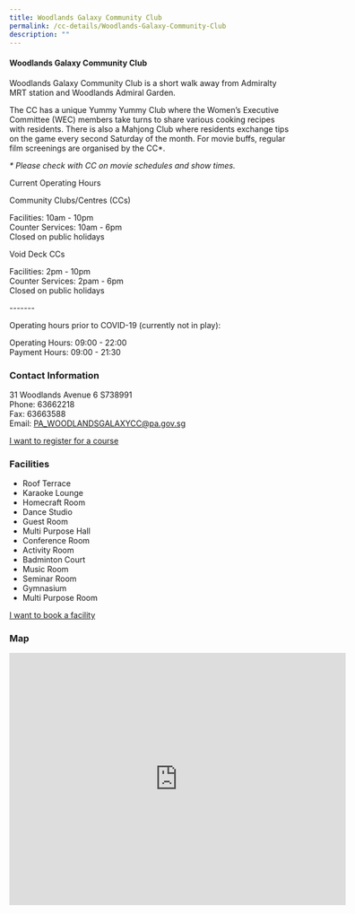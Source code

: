 ```yaml
---
title: Woodlands Galaxy Community Club
permalink: /cc-details/Woodlands-Galaxy-Community-Club
description: ""
---
```

#### Woodlands Galaxy Community Club

Woodlands Galaxy Community Club is a short walk away from Admiralty MRT station and Woodlands Admiral Garden.

The CC has a unique Yummy Yummy Club where the Women’s Executive Committee (WEC) members take turns to share various cooking recipes with residents. There is also a Mahjong Club where residents exchange tips on the game every second Saturday of the month. For movie buffs, regular film screenings are organised by the CC\*.

_\* Please check with CC on movie schedules and show times._

Current Operating Hours  
  
Community Clubs/Centres (CCs)  
  
Facilities: 10am - 10pm  
Counter Services: 10am - 6pm  
Closed on public holidays  
  
Void Deck CCs  
  
Facilities: 2pm - 10pm  
Counter Services: 2pam - 6pm  
Closed on public holidays  
  
\-------  
  
Operating hours prior to COVID-19 (currently not in play):

Operating Hours: 09:00 - 22:00  
Payment Hours: 09:00 - 21:30

### Contact Information

31 Woodlands Avenue 6 S738991  
Phone: 63662218  
Fax: 63663588  
Email: [PA\_WOODLANDSGALAXYCC@pa.gov.sg](mailto:PA_WOODLANDSGALAXYCC@pa.gov.sg)  

[I want to register for a course](https://www.onepa.gov.sg/)

### Facilities

*   Roof Terrace
*   Karaoke Lounge
*   Homecraft Room
*   Dance Studio
*   Guest Room
*   Multi Purpose Hall
*   Conference Room
*   Activity Room
*   Badminton Court
*   Music Room
*   Seminar Room
*   Gymnasium
*   Multi Purpose Room

[I want to book a facility](https://www.onepa.gov.sg/)

### Map

<iframe src="https://www.google.com/maps/embed?pb=!1m18!1m12!1m3!1d3988.5599680490095!2d103.79807822838279!3d1.439042458341532!2m3!1f0!2f0!3f0!3m2!1i1024!2i768!4f13.1!3m3!1m2!1s0x31da139e224f45db%3A0x2fd62c5b575a5a56!2s31%20Woodlands%20Ave%206%2C%20Singapore%20738991!5e0!3m2!1sen!2ssg!4v1661220934685!5m2!1sen!2ssg" width="600" height="450" style="border:0;" allowfullscreen="" loading="lazy" ></iframe>

